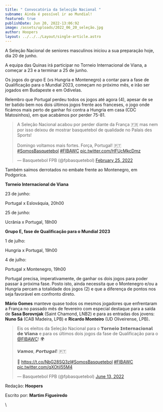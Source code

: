 ```yaml
---
title: " Convocatória da Selecção Nacional "
subname: Ainda é possível ir ao Mundial!
featured: true
publishDate: Jun 20, 2022-13:06:92
image: /assets/uploads/2022_06_20_seleção.jpg
author: Hoopers
layout: ../../../Layout/single-article.astro
---
```

<!--StartFragment-->

A Seleção Nacional de seniores masculinos iniciou a sua preparação hoje, dia 20 de junho. 

A equipa das Quinas irá participar no Torneio Internacional de Viana, a começar a 23 e a terminar a 25 de junho. 

Os jogos do grupo E (vs Hungria e Montenegro) a contar para a fase de Qualificação para o Mundial 2023, começam no próximo mês, e irão ser jogados em Budapeste e em Odivelas.

Relembro que Portugal perdeu todos os jogos até agora (4), apesar de se ter batido bem nos dois últimos jogos frente aos franceses, o jogo onde ficámos mais perto de ganhar foi contra a Hungria em casa (CDC Matosinhos), em que acabámos por perder 75-81. 

<!--StartFragment-->

<blockquote class="twitter-tweet"><p lang="pt" dir="ltr">A Seleção Nacional acabou por perder diante da França 🇫🇷 mas nem por isso deixou de mostrar basquetebol de qualidade no Palais des Sports!<br><br>Domingo voltamos mais fortes. Força, Portugal! 🇵🇹<a href="https://twitter.com/hashtag/SomosBasquetebol?src=hash&amp;ref_src=twsrc%5Etfw">#SomosBasquetebol</a> <a href="https://twitter.com/hashtag/FIBAWC?src=hash&amp;ref_src=twsrc%5Etfw">#FIBAWC</a> <a href="https://t.co/HFUcMkcDmz">pic.twitter.com/HFUcMkcDmz</a></p>&mdash; Basquetebol FPB (@fpbasquetebol) <a href="https://twitter.com/fpbasquetebol/status/1497240585861795845?ref_src=twsrc%5Etfw">February 25, 2022</a></blockquote> <script async src="https://platform.twitter.com/widgets.js" charset="utf-8"></script>

<!--EndFragment-->

[](https://twitter.com/fpbasquetebol/status/1497240585861795845?s=21)

Também saímos derrotados no embate frente ao Montenegro, em Podgorica.

<!--EndFragment-->

<!--StartFragment-->

**Torneio Internacional de Viana**

23 de junho:

Portugal x Eslováquia, 20h00 

25 de junho:

Ucrânia x Portugal, 18h00 

**Grupo E, fase de Qualificação para o Mundial 2023**

1 de julho: 

Hungria x Portugal, 19h00 

4 de julho:

Portugal x Montenegro, 19h00

Portugal precisa, imperativamente, de ganhar os dois jogos para poder passar à próxima fase. Posto isto, ainda necessita que o Montenegro e/ou a Hungria percam a totalidade dos jogos (2) e que a diferença de pontos nos seja favorável em confronto direto. 

**Mário Gomes** manteve quase todos os mesmos jogadores que enfrentaram a França no passado mês de fevereiro com especial destaque para a saída de **Sasa Borovnjak** (Saint Chamond, LNB2) e para as entradas dos jovens: **Nuno Sá** (CAB Madeira, LPB) e **Ricardo Monteiro** (UD Oliveirense, LPB)**.**

<!--StartFragment-->

<blockquote class="twitter-tweet"><p lang="pt" dir="ltr">Eis os eleitos da Seleção Nacional para o 𝗧𝗼𝗿𝗻𝗲𝗶𝗼 𝗜𝗻𝘁𝗲𝗿𝗻𝗮𝗰𝗶𝗼𝗻𝗮𝗹 𝗱𝗲 𝗩𝗶𝗮𝗻𝗮 e para os últimos dois jogos da fase de Qualificação para o <a href="https://twitter.com/FIBAWC?ref_src=twsrc%5Etfw">@FIBAWC</a>! 🌍 <br><br>𝙑𝙖𝙢𝙤𝙨, 𝙋𝙤𝙧𝙩𝙪𝙜𝙖𝙡! 🇵🇹<br><br>📲 <a href="https://t.co/NbG28SQ3zI">https://t.co/NbG28SQ3zI</a><a href="https://twitter.com/hashtag/SomosBasquetebol?src=hash&amp;ref_src=twsrc%5Etfw">#SomosBasquetebol</a> <a href="https://twitter.com/hashtag/FIBAWC?src=hash&amp;ref_src=twsrc%5Etfw">#FIBAWC</a> <a href="https://t.co/qXOtjI55M4">pic.twitter.com/qXOtjI55M4</a></p>&mdash; Basquetebol FPB (@fpbasquetebol) <a href="https://twitter.com/fpbasquetebol/status/1536388004889116679?ref_src=twsrc%5Etfw">June 13, 2022</a></blockquote> <script async src="https://platform.twitter.com/widgets.js" charset="utf-8"></script>

<!--EndFragment-->

<!--StartFragment-->

Redação: **Hoopers**

Escrito por: **Martim Figueiredo**

<!--EndFragment-->

\

<!--StartFragment-->

<script async src="https://platform.twitter.com/widgets.js" charset="utf-8"></script>

<!--EndFragment-->